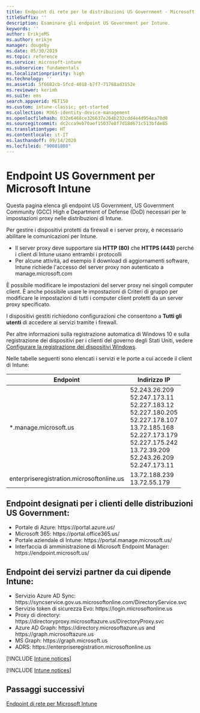 ```yaml
---
title: Endpoint di rete per le distribuzioni US Government - Microsoft Intune
titleSuffix: ''
description: Esaminare gli endpoint US Government per Intune.
keywords: ''
author: ErikjeMS
ms.author: erikje
manager: dougeby
ms.date: 05/30/2019
ms.topic: reference
ms.service: microsoft-intune
ms.subservice: fundamentals
ms.localizationpriority: high
ms.technology: ''
ms.assetid: 5f6682cb-5fcd-4018-b7f7-71768ad3152e
ms.reviewer: kerimh
ms.suite: ems
search.appverid: MET150
ms.custom: intune-classic; get-started
ms.collection: M365-identity-device-management
ms.openlocfilehash: 032e6468ce326637e264b232cdd4e4d954ea70d8
ms.sourcegitcommit: dc2cca9eb70aef15037e8f7d18d671c513bfde85
ms.translationtype: HT
ms.contentlocale: it-IT
ms.lasthandoff: 09/14/2020
ms.locfileid: "90081808"
---
```

# <a name="us-government-endpoints-for-microsoft-intune"></a>Endpoint US Government per Microsoft Intune

Questa pagina elenca gli endpoint US Government, US Government Community (GCC) High e Department of Defense (DoD) necessari per le impostazioni proxy nelle distribuzioni di Intune.

Per gestire i dispositivi protetti da firewall e i server proxy, è necessario abilitare le comunicazioni per Intune.

- Il server proxy deve supportare sia **HTTP (80)** che **HTTPS (443)** perché i client di Intune usano entrambi i protocolli
- Per alcune attività, ad esempio il download di aggiornamenti software, Intune richiede l'accesso del server proxy non autenticato a manage.microsoft.com

È possibile modificare le impostazioni del server proxy nei singoli computer client. È anche possibile usare le impostazioni di Criteri di gruppo per modificare le impostazioni di tutti i computer client protetti da un server proxy specificato.

I dispositivi gestiti richiedono configurazioni che consentono a **Tutti gli utenti** di accedere ai servizi tramite i firewall.

Per altre informazioni sulla registrazione automatica di Windows 10 e sulla registrazione dei dispositivi per i clienti del governo degli Stati Uniti, vedere [Configurare la registrazione dei dispositivi Windows](../enrollment/windows-enroll.md#windows-10-auto-enrollment-and-device-registration).

Nelle tabelle seguenti sono elencati i servizi e le porte a cui accede il client di Intune:

|**Endpoint**|**Indirizzo IP**|
|---------------------|-----------|
|*.manage.microsoft.us | 52.243.26.209 <br> 52.247.173.11 <br> 52.227.183.12 <br>52.227.180.205 <br> 52.227.178.107 <br> 13.72.185.168 <br> 52.227.173.179 <br> 52.227.175.242 <br> 13.72.39.209 <br> 52.243.26.209 <br> 52.247.173.11 |
| enterpriseregistration.microsoftonline.us | 13.72.188.239 <br> 13.72.55.179 |

## <a name="us-government-customer-designated-endpoints"></a>Endpoint designati per i clienti delle distribuzioni US Government:
- Portale di Azure: https:\//portal.azure.us/ 
- Microsoft 365: https:\//portal.office365.us/ 
- Portale aziendale di Intune: https:\//portal.manage.microsoft.us/ 
- Interfaccia di amministrazione di Microsoft Endpoint Manager: https:\//endpoint.microsoft.us/

## <a name="partner-service-endpoints-that-intune-depends-on"></a>Endpoint dei servizi partner da cui dipende Intune:
- Servizio Azure AD Sync: https:\//syncservice.gov.us.microsoftonline.com/DirectoryService.svc
- Servizio token di sicurezza Evo: https:\//login.microsoftonline.us
- Proxy di directory: https:\//directoryproxy.microsoftazure.us/DirectoryProxy.svc
- Azure AD Graph: https:\//directory.microsoftazure.us and https:\//graph.microsoftazure.us
- MS Graph: https:\//graph.microsoft.us
- ADRS: https:\//enterpriseregistration.microsoftonline.us

[!INCLUDE [Intune notices](../includes/windows-push-notification-services.md)]

[!INCLUDE [Intune notices](../includes/apple-device-network-information.md)]

## <a name="next-steps"></a>Passaggi successivi
[Endpoint di rete per Microsoft Intune](intune-endpoints.md)

